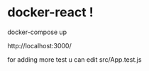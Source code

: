 # docker-react !

docker-compose up

http://localhost:3000/

for adding more test u can edit src/App.test.js

